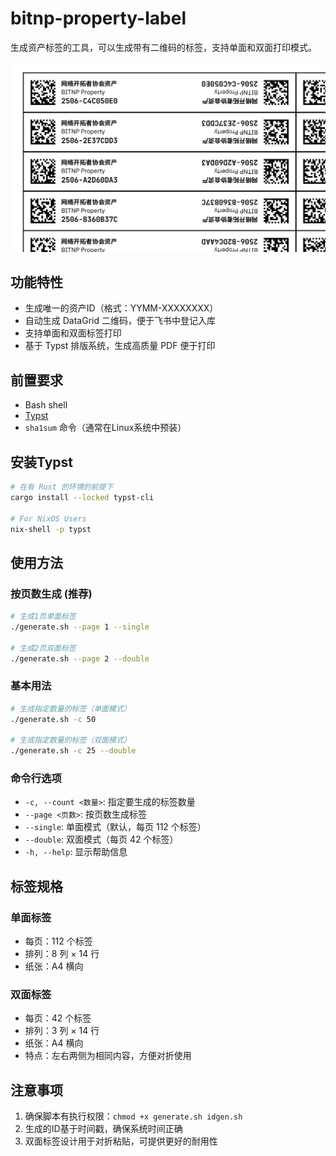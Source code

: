 # bitnp-property-label

生成资产标签的工具，可以生成带有二维码的标签，支持单面和双面打印模式。

![Double-sided Labels Example](./docs/double-sided.png)

## 功能特性

- 生成唯一的资产ID（格式：YYMM-XXXXXXXX）
- 自动生成 DataGrid 二维码，便于飞书中登记入库
- 支持单面和双面标签打印
- 基于 Typst 排版系统，生成高质量 PDF 便于打印

## 前置要求

- Bash shell
- [Typst](https://typst.app/)
- `sha1sum` 命令（通常在Linux系统中预装）

## 安装Typst

```bash
# 在有 Rust 的环境的前提下
cargo install --locked typst-cli

# For NixOS Users
nix-shell -p typst
```

## 使用方法

### 按页数生成 (推荐)

```bash
# 生成1页单面标签
./generate.sh --page 1 --single

# 生成2页双面标签
./generate.sh --page 2 --double
```

### 基本用法

```bash
# 生成指定数量的标签（单面模式）
./generate.sh -c 50

# 生成指定数量的标签（双面模式）
./generate.sh -c 25 --double
```

### 命令行选项

- `-c, --count <数量>`: 指定要生成的标签数量
- `--page <页数>`: 按页数生成标签
- `--single`: 单面模式（默认，每页 112 个标签）
- `--double`: 双面模式（每页 42 个标签）
- `-h, --help`: 显示帮助信息

## 标签规格

### 单面标签

- 每页：112 个标签
- 排列：8 列 × 14 行
- 纸张：A4 横向

### 双面标签  

- 每页：42 个标签
- 排列：3 列 × 14 行
- 纸张：A4 横向
- 特点：左右两侧为相同内容，方便对折使用

## 注意事项

1. 确保脚本有执行权限：`chmod +x generate.sh idgen.sh`
2. 生成的ID基于时间戳，确保系统时间正确
3. 双面标签设计用于对折粘贴，可提供更好的耐用性
